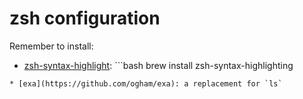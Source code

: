 # zsh configuration

Remember to install:

* [zsh-syntax-highlight](https://github.com/zsh-users/zsh-syntax-highlighting): ```bash
brew install zsh-syntax-highlighting
```
* [exa](https://github.com/ogham/exa): a replacement for `ls`
